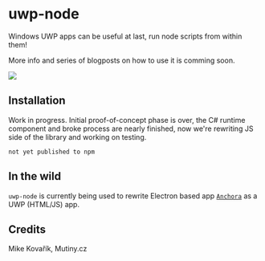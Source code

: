 # uwp-node

Windows UWP apps can be useful at last, run node scripts from within them!

More info and series of blogposts on how to use it is comming soon.

<a href="https://www.instagram.com/p/BiEwg3zj_s-/?taken-by=we.are.mutiny" style="text-align: center">
	<img src="https://scontent-vie1-1.cdninstagram.com/vp/7afa805b72ae928245bae296ceb98408/5BBED6EB/t51.2885-15/s750x750/sh0.08/e35/30890652_170062257041887_1003579766533521408_n.jpg">
</a>

## Installation

Work in progress. Initial proof-of-concept phase is over, the C# runtime component and broke process are nearly finished, now we're rewriting JS side of the library and working on testing.

```
not yet published to npm
```

## In the wild

`uwp-node` is currently being used to rewrite Electron based app [`Anchora`](https://github.com/MikeKovarik/anchora
) as a UWP (HTML/JS) app.

## Credits

Mike Kovařík, Mutiny.cz